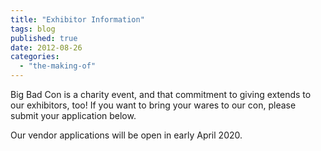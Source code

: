 ```yaml
---
title: "Exhibitor Information"
tags: blog
published: true
date: 2012-08-26
categories: 
  - "the-making-of"
---
```


Big Bad Con is a charity event, and that commitment to giving extends to our exhibitors, too! If you want to bring your wares to our con, please submit your application below.

Our vendor applications will be open in early April 2020.
